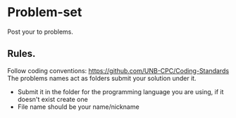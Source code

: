 # Problem-set
Post your to problems.

## Rules.
Follow coding conventions: https://github.com/UNB-CPC/Coding-Standards
The problems names act as folders submit your solution under it.
- Submit it in the folder for the programming language you are using, if it doesn't exist create one
- File name should be your name/nickname
